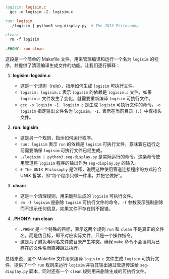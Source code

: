 ```makefile
logisim: logisim.c
  gcc -o logisim -I. logisim.c

run: logisim
  ./logisim | python3 seg-display.py  # The UNIX Philosophy

clean:
  rm -f logisim
  
.PHONY: run clean
```
这段是一个简单的 Makefile 文件，用来管理编译和运行一个名为 `logisim` 的程序，并提供了清理编译生成文件的功能。让我们逐行解释：

1. **logisim: logisim.c**
   - 这是一个规则（rule），指示如何生成 `logisim` 可执行文件。
   - `logisim: logisim.c` 表示 `logisim` 的依赖是 `logisim.c` 文件，如果 `logisim.c` 文件发生了变化，就需要重新编译 `logisim` 可执行文件。
   - `gcc -o logisim -I. logisim.c` 是生成 `logisim` 可执行文件的命令。`-o logisim` 指定输出文件名为 `logisim`，`-I.` 表示在当前目录（`.`）中查找头文件。

2. **run: logisim**
   - 这是另一个规则，指示如何运行程序。
   - `run: logisim` 表示 `run` 的依赖是 `logisim` 可执行文件，意味着在运行之前需要确保 `logisim` 可执行文件已经生成。
   - `./logisim | python3 seg-display.py` 是实际运行的命令。这条命令使用管道将 `logisim` 程序的输出作为 `seg-display.py` 的输入。
   - `# The UNIX Philosophy` 是注释，说明这种使用管道连接程序的方式符合 UNIX 哲学，即“每个程序只做一件事，并把它做好”。

3. **clean:**
   - 这是一个清理规则，用来删除生成的 `logisim` 可执行文件。
   - `rm -f logisim` 是删除 `logisim` 可执行文件的命令。`-f` 参数表示强制删除而不提示任何信息，如果文件不存在则不报错。

4. **.PHONY: run clean**
   - `.PHONY` 是一个特殊的目标，表示这两个规则 `run` 和 `clean` 不是真正的文件名，而是伪目标，即不对应实际文件，只是一个操作指令。
   - 这是为了避免与同名文件或目录产生冲突，确保 `make` 命令不会误判为已存在的文件名而直接跳过执行。

总结来说，这个 Makefile 文件用来编译 `logisim.c` 文件生成 `logisim` 可执行文件，提供了一个 `run` 规则来运行 `logisim` 并将其输出通过管道传递给 `seg-display.py` 脚本，同时还有一个 `clean` 规则用来删除生成的可执行文件。